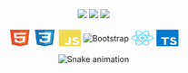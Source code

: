<!-- HEADER -->
<div align="center">
  <img src="https://user-images.githubusercontent.com/67443871/198381011-5ff455f6-9e55-4926-9957-37fc8ba596e7.png" width="130px" />
  <!--TRANSPARENCIA-->
  <img src="[https://st.depositphotos.com/3265665/4462/i/450/depositphotos_44627471-stock-photo-transparent.jpg](https://3.bp.blogspot.com/-bNbqH1Ll5BY/XD97Ife_ioI/AAAAAAAA9Mk/ipwUBBWtGgoEUNu7m7AaYGyvw1DxBR97QCLcBGAs/s1600/Fundo%2Btransparente%2B1900x1900.png)" width="40px"/>
  <img src="https://readme-typing-svg.herokuapp.com?font=Fira+Code&duration=2000&color=C8D2DCFF&vCenter=false&multiline=true&width=300&height=100&lines=const+App+%3D+()+%3D%3E+%7B;return+(+Bem+vindo!+)+%7D;export+default+App"
</div>
<br>

<!-- GITHUB STATS
<div>
  <a href="https://github.com/matheusoliveirv">
  <img height="150em" src="https://github-readme-stats.vercel.app/api?username=matheusoliveirv&show_icons=true&hide_border=true&bg_color=0d1117&theme=dark&include_all_commits=true&count_private=true"/>
  <img height="150em" src="https://github-readme-stats.vercel.app/api/top-langs/?username=matheusoliveirv&layout=compact&hide_border=true&bg_color=0d1117&langs_count=7&theme=dark"/>
</div>
-->
  
  
<!-- LINGUAGENS -->
<div style="display: inline_block"><br>
  <img align="center" alt="HTML" height="30" width="40" src="https://raw.githubusercontent.com/devicons/devicon/master/icons/html5/html5-original.svg">
  <img align="center" alt="CSS" height="30" width="40" src="https://raw.githubusercontent.com/devicons/devicon/master/icons/css3/css3-original.svg">
  <img align="center" alt="Javascript" height="30" width="40" src="https://raw.githubusercontent.com/devicons/devicon/master/icons/javascript/javascript-plain.svg">
  <img align="center" alt="Bootstrap" height="30" width="40" src="https://cdn.jsdelivr.net/gh/devicons/devicon/icons/bootstrap/bootstrap-original.svg" />
  <img align="center" alt="React" height="30" width="40" src="https://raw.githubusercontent.com/devicons/devicon/master/icons/react/react-original.svg">
  <img align="center" alt="Typescript" height="30" width="40" src="https://raw.githubusercontent.com/devicons/devicon/master/icons/typescript/typescript-plain.svg">
</div>

<!-- SNAKE COMMIT -->
![Snake animation](https://github.com/matheusoliveirv/matheusoliveirv/blob/output/github-contribution-grid-snake.svg)
